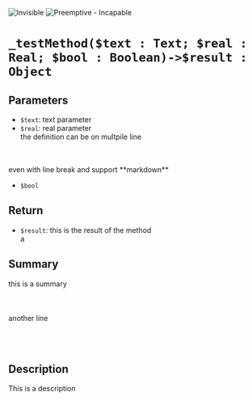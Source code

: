 ![Invisible](https://img.shields.io/badge/-invisible-lightgrey) ![Preemptive - Incapable](https://img.shields.io/badge/preemptive-incapable-orange)

# `_testMethod($text : Text; $real : Real; $bool : Boolean)->$result : Object`

## Parameters

- `$text`: text parameter
- `$real`: real parameter<br>
the definition can be on multpile line<br>
<br>
<br>
  even with line break and support **markdown**<br>

- `$bool`


## Return

- `$result`: this is the result of the method  <br>
a


## Summary

this is a summary<br>
<br>
<br>
<br>
another line<br>
<br>
<br>
<br>


## Description

This is a description